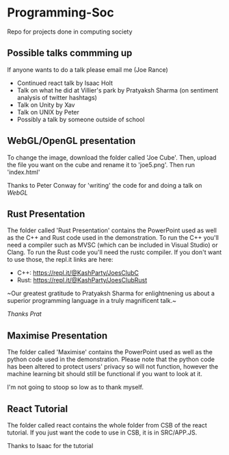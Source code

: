 # Programming-Soc
Repo for projects done in computing society

## Possible talks commming up
If anyone wants to do a talk please email me (Joe Rance)

 - Continued react talk by Isaac Holt
 - Talk on what he did at Villier's park by Pratyaksh Sharma (on sentiment analysis of twitter hashtags)
 - Talk on Unity by Xav
 - Talk on UNIX by Peter
 - Possibly a talk by someone outside of school

## WebGL/OpenGL presentation

To change the image, download the folder called 'Joe Cube'. Then, upload the file you want on the cube and rename it to 'joe5.png'. Then run 'index.html'

Thanks to Peter Conway for 'writing' the code for and doing a talk on *WebGL*

## Rust Presentation

The folder called 'Rust Presentation' contains the PowerPoint used as well as the C++ and Rust code used in the demonstration. To run the C++ you'll need a compiler such as MVSC (which can be included in Visual Studio) or Clang. To run the Rust code you'll need the rustc compiler. If you don't want to use those, the repl.it links are here: 

- C++: https://repl.it/@KashParty/JoesClubC
- Rust: https://repl.it/@KashParty/JoesClubRust

~Our greatest gratitude to Pratyaksh Sharma for enlightnening us about a superior programming language in a truly magnificent talk.~

*Thanks Prat*

## Maximise Presentation

The folder called 'Maximise' contains the PowerPoint used as well as the python code used in the demonstration. Please note that the python code has been altered to protect users' privacy so will not function, however the machine learning bit should still be functional if you want to look at it.

I'm not going to stoop so low as to thank myself.

## React Tutorial

The folder called react contains the whole folder from CSB of the react tutorial. If you just want the code to use in CSB, it is in SRC/APP.JS.

Thanks to Isaac for the tutorial

